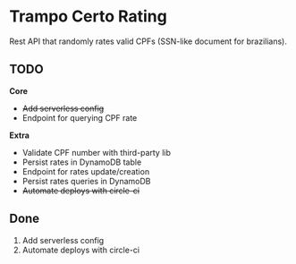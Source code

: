 # Trampo Certo Rating

Rest API that randomly rates valid CPFs (SSN-like document for brazilians).

## TODO

**Core**

- ~~Add serverless config~~
- Endpoint for querying CPF rate

**Extra**

- Validate CPF number with third-party lib
- Persist rates in DynamoDB table
- Endpoint for rates update/creation
- Persist rates queries in DynamoDB
- ~~Automate deploys with circle-ci~~

## Done

1. Add serverless config
2. Automate deploys with circle-ci
